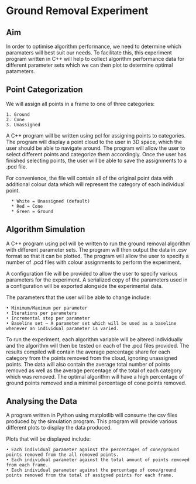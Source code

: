 # Ground Removal Experiment

## Aim

In order to optimise algorithm performance, we need to determine which paramaters will best suit our needs. To facilitate this, this experiment program written in C++ will help to collect algorithm performance data for different parameter sets which we can then plot to determine optimal patameters.

## Point Categorization

We will assign all points in a frame to one of three categories:

    1. Ground
    2. Cone
    3. Unassigned

A C++ program will be written using pcl for assigning points to categories. The program will display a point cloud to the user in 3D space, which the user should be able to navigate around. The program will allow the user to select different points and categorize them accordingly. Once the user has finished selecting points, the user will be able to save the assignments to a .pcd file.

For convenience, the file will contain all of the original point data with additional colour data which will represent the category of each individual point.

      * White = Unassigned (default)
      * Red = Cone
      * Green = Ground

## Algorithm Simulation

A C++ program using pcl will be written to run the ground removal algorithm with different parameter sets. The program will then output the data in .csv format so that it can be plotted. The program will allow the user to specify a number of .pcd files with colour assignments to perform the experiment.

A configuration file will be provided to allow the user to specify various parameters for the experiment. A serialized copy of the parameters used in a configuration will be exported alongside the experimental data.

The parameters that the user will be able to change include:

    • Minimum/Maximum per parameter
    • Iterations per parameters
    • Incremental step per parameter
    • Baseline set – A parameter set which will be used as a baseline whenever an individual parameter is varied.

To run the experiment, each algorithm variable will be altered individually and the algorithm will then be tested on each of the .pcd files provided. The results compiled will contain the average percentage share for each category from the points removed from the cloud, ignoring unassigned points. The data will also contain the average total number of points removed as well as the average percentage of the total of each category which was removed. The optimal algorithm will have a high percentage of ground points removed and a minimal percentage of cone points removed.

## Analysing the Data

A program written in Python using matplotlib will consume the csv files produced by the simulation program. This program will provide various different plots to display the data produced.

Plots that will be displayed include:

    • Each individual parameter against the percentages of cone/ground points removed from the all removed points.
    • Each individual parameter against the total amount of points removed from each frame.
    • Each individual parameter against the percentage of cone/ground points removed from the total of assigned points for each frame.

